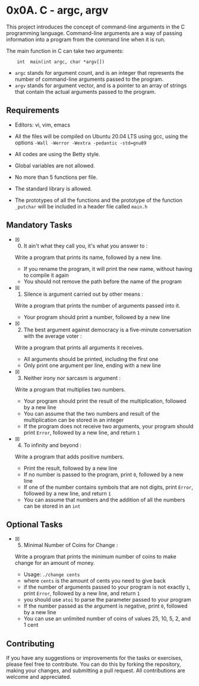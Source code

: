 # 0x0A. C - argc, argv

This project introduces the concept of command-line arguments in the C programming language. Command-line arguments are a way of passing information into a program from the command line when it is run.

The main function in C can take two arguments:

		int  main(int argc, char *argv[])		

- `argc` stands for argument count, and is an integer that represents the number of command-line arguments passed to the program.
-  `argv` stands for argument vector, and is a pointer to an array of strings that contain the actual arguments passed to the program.

## Requirements

-   Editors: vi, vim, emacs
    
-   All the files will be compiled on Ubuntu 20.04 LTS using gcc, using the options  `-Wall -Werror -Wextra -pedantic -std=gnu89`
    
-   All codes are using the Betty style.
    
-   Global variables are not allowed.
    
-   No more than 5 functions per file.
    
-   The standard library is allowed.

-   The prototypes of all the functions and the prototype of the function  `_putchar`  will be included in a header file called  `main.h`
    

## Mandatory Tasks

- [x] 0. It ain't what they call you, it's what you answer to : 

	Write a program that prints its name, followed by a new line.

	-   If you rename the program, it will print the new name, without having to compile it again
	-   You should not remove the path before the name of the program

- [x] 1. Silence is argument carried out by other means : 

	Write a program that prints the number of arguments passed into it.

	-   Your program should print a number, followed by a new line

- [x] 2. The best argument against democracy is a five-minute conversation with the average voter : 

	Write a program that prints all arguments it receives.

	-   All arguments should be printed, including the first one
	-   Only print one argument per line, ending with a new line

- [x] 3. Neither irony nor sarcasm is argument : 

	Write a program that multiplies two numbers.

	-   Your program should print the result of the multiplication, followed by a new line
	-   You can assume that the two numbers and result of the multiplication can be stored in an integer
	-   If the program does not receive two arguments, your program should print  `Error`, followed by a new line, and return  `1`
	
- [x] 4. To infinity and beyond :

	Write a program that adds positive numbers.

	-   Print the result, followed by a new line
	-   If no number is passed to the program, print  `0`, followed by a new line
	-   If one of the number contains symbols that are not digits, print  `Error`, followed by a new line, and return  `1`
	-   You can assume that numbers and the addition of all the numbers can be stored in an  `int`

## Optional Tasks

- [x] 5. Minimal Number of Coins for Change : 

	Write a program that prints the minimum number of coins to make change for an amount of money.

	- Usage:  `./change cents`
	-   where  `cents`  is the amount of cents you need to give back
	-   if the number of arguments passed to your program is not exactly  `1`, print  `Error`, followed by a new line, and return  `1`
	-   you should use  `atoi`  to parse the parameter passed to your program
	-   If the number passed as the argument is negative, print  `0`, followed by a new line
	-   You can use an unlimited number of coins of values 25, 10, 5, 2, and 1 cent


## Contributing

If you have any suggestions or improvements for the tasks or exercises, please feel free to contribute. You can do this by forking the repository, making your changes, and submitting a pull request. All contributions are welcome and appreciated.
